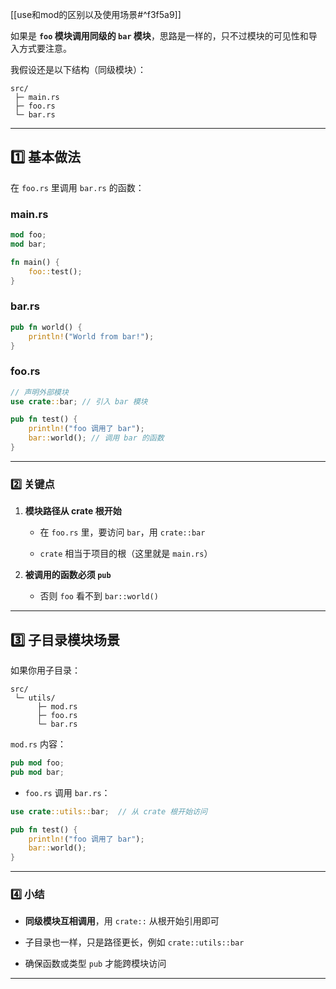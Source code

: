 
[[use和mod的区别以及使用场景#^f3f5a9]]

如果是 **`foo` 模块调用同级的 `bar` 模块**，思路是一样的，只不过模块的可见性和导入方式要注意。

我假设还是以下结构（同级模块）：

```
src/
 ├─ main.rs
 ├─ foo.rs
 └─ bar.rs
```

---

## 1️⃣ 基本做法

在 `foo.rs` 里调用 `bar.rs` 的函数：

### main.rs

```rust
mod foo;
mod bar;

fn main() {
    foo::test();
}
```

### bar.rs

```rust
pub fn world() {
    println!("World from bar!");
}
```

### foo.rs

```rust
// 声明外部模块
use crate::bar; // 引入 bar 模块

pub fn test() {
    println!("foo 调用了 bar");
    bar::world(); // 调用 bar 的函数
}
```

---

### 2️⃣ 关键点

1. **模块路径从 crate 根开始**
    
    - 在 `foo.rs` 里，要访问 `bar`，用 `crate::bar`
        
    - `crate` 相当于项目的根（这里就是 `main.rs`）
        
2. **被调用的函数必须 `pub`**
    
    - 否则 `foo` 看不到 `bar::world()`
        

---

## 3️⃣ 子目录模块场景

如果你用子目录：

```
src/
 └─ utils/
      ├─ mod.rs
      ├─ foo.rs
      └─ bar.rs
```

`mod.rs` 内容：

```rust
pub mod foo;
pub mod bar;
```

- `foo.rs` 调用 `bar.rs`：
    

```rust
use crate::utils::bar;  // 从 crate 根开始访问

pub fn test() {
    println!("foo 调用了 bar");
    bar::world();
}
```

---

### 4️⃣ 小结

- **同级模块互相调用**，用 `crate::` 从根开始引用即可
    
- 子目录也一样，只是路径更长，例如 `crate::utils::bar`
    
- 确保函数或类型 `pub` 才能跨模块访问
    

---
